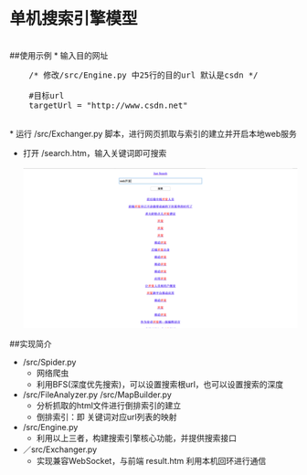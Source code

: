 单机搜索引擎模型
====
<br/>
##使用示例
* 输入目的网址<br/>
<pre>
	/* 修改/src/Engine.py 中25行的目的url 默认是csdn */ <br/>
	#目标url
    targetUrl = "http://www.csdn.net"
</pre> <br/>
* 运行 /src/Exchanger.py 脚本，进行网页抓取与索引的建立并开启本地web服务 

* 打开 /search.htm，输入关键词即可搜索 <br/>  <br/>
![use example](https://github.com/Wchenguang/LocalSearchEngine/blob/master/使用样例.png) <br/>

##实现简介
* /src/Spider.py
	* 网络爬虫
	* 利用BFS(深度优先搜索)，可以设置搜索根url，也可以设置搜索的深度
* /src/FileAnalyzer.py /src/MapBuilder.py
	* 分析抓取的html文件进行倒排索引的建立
	* 倒排索引：即 关键词对应url列表的映射
* /src/Engine.py
	* 利用以上三者，构建搜索引擎核心功能，并提供搜索接口
* ／src/Exchanger.py
	* 实现兼容WebSocket，与前端 result.htm 利用本机回环进行通信 